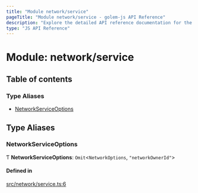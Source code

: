 ```yaml
---
title: "Module network/service"
pageTitle: "Module network/service - golem-js API Reference"
description: "Explore the detailed API reference documentation for the Module network/service within the golem-js SDK for the Golem Network."
type: "JS API Reference"
---
```

# Module: network/service

## Table of contents

### Type Aliases

- [NetworkServiceOptions](network_service#networkserviceoptions)

## Type Aliases

### NetworkServiceOptions

Ƭ **NetworkServiceOptions**: `Omit`\<`NetworkOptions`, ``"networkOwnerId"``\>

#### Defined in

[src/network/service.ts:6](https://github.com/golemfactory/golem-js/blob/d4f6a75/src/network/service.ts#L6)
